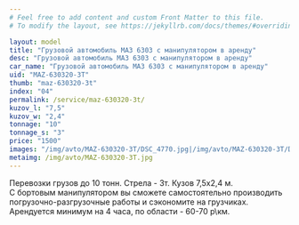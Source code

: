 ```yaml
---
# Feel free to add content and custom Front Matter to this file.
# To modify the layout, see https://jekyllrb.com/docs/themes/#overriding-theme-defaults

layout: model
title: "Грузовой автомобиль МАЗ 6303 с манипулятором в аренду"
desc: "Грузовой автомобиль МАЗ 6303 с манипулятором в аренду"
car_name: "Грузовой автомобиль МАЗ 6303 с манипулятором в аренду"
uid: "MAZ-630320-3T"
thumb: "maz-630320-3t"
index: "04"
permalink: /service/maz-630320-3t/
kuzov_l: "7,5"
kuzov_w: "2,4"
tonnage: "10"
tonnage_s: "3"
price: "1500"
images: "/img/avto/MAZ-630320-3T/DSC_4770.jpg|/img/avto/MAZ-630320-3T/DSC_4772.jpg|/img/avto/MAZ-630320-3T/DSC_4780.jpg"
metaimg: /img/avto/MAZ-630320-3T.jpg
---
```


Перевозки грузов до 10 тонн. Стрела - 3т. Кузов 7,5х2,4 м.  
С бортовым манипулятором вы сможете самостоятельно производить погрузочно-разгрузочные работы и сэкономите на грузчиках.  
Арендуется минимум на 4 часа, по области - 60-70 р\км.  